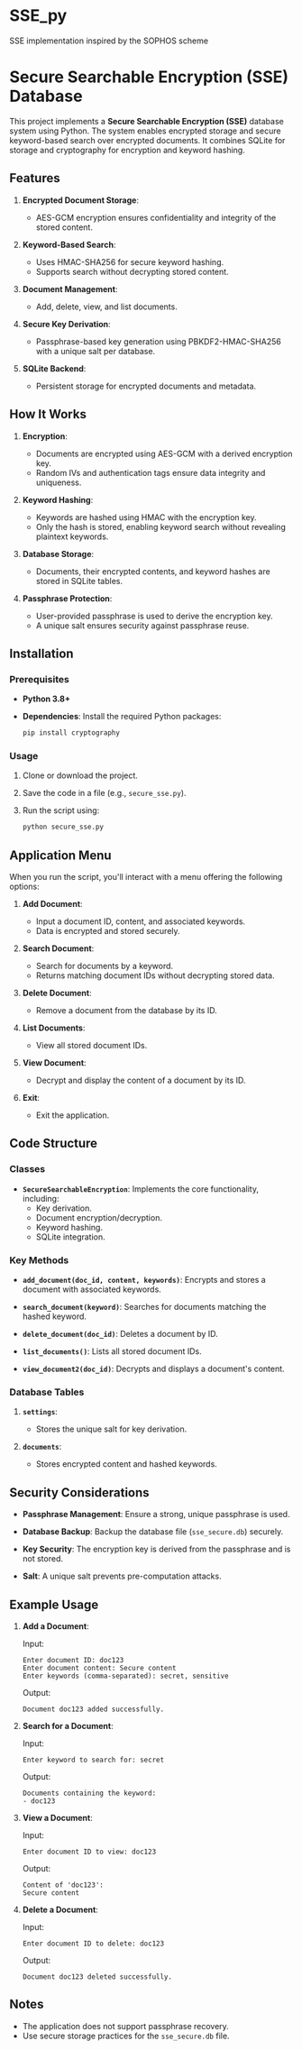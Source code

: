 # SSE_py
SSE implementation inspired by the SOPHOS scheme

# Secure Searchable Encryption (SSE) Database

This project implements a **Secure Searchable Encryption (SSE)** database system using Python. The system enables encrypted storage and secure keyword-based search over encrypted documents. It combines SQLite for storage and cryptography for encryption and keyword hashing.

## Features

1. **Encrypted Document Storage**:
   - AES-GCM encryption ensures confidentiality and integrity of the stored content.

2. **Keyword-Based Search**:
   - Uses HMAC-SHA256 for secure keyword hashing.
   - Supports search without decrypting stored content.

3. **Document Management**:
   - Add, delete, view, and list documents.

4. **Secure Key Derivation**:
   - Passphrase-based key generation using PBKDF2-HMAC-SHA256 with a unique salt per database.

5. **SQLite Backend**:
   - Persistent storage for encrypted documents and metadata.

## How It Works

1. **Encryption**:
   - Documents are encrypted using AES-GCM with a derived encryption key.
   - Random IVs and authentication tags ensure data integrity and uniqueness.

2. **Keyword Hashing**:
   - Keywords are hashed using HMAC with the encryption key.
   - Only the hash is stored, enabling keyword search without revealing plaintext keywords.

3. **Database Storage**:
   - Documents, their encrypted contents, and keyword hashes are stored in SQLite tables.

4. **Passphrase Protection**:
   - User-provided passphrase is used to derive the encryption key.
   - A unique salt ensures security against passphrase reuse.

## Installation

### Prerequisites

- **Python 3.8+**
- **Dependencies**:
  Install the required Python packages:

  ```bash
  pip install cryptography
  ```

### Usage

1. Clone or download the project.
2. Save the code in a file (e.g., `secure_sse.py`).
3. Run the script using:

   ```bash
   python secure_sse.py
   ```

## Application Menu

When you run the script, you'll interact with a menu offering the following options:

1. **Add Document**:
   - Input a document ID, content, and associated keywords.
   - Data is encrypted and stored securely.

2. **Search Document**:
   - Search for documents by a keyword.
   - Returns matching document IDs without decrypting stored data.

3. **Delete Document**:
   - Remove a document from the database by its ID.

4. **List Documents**:
   - View all stored document IDs.

5. **View Document**:
   - Decrypt and display the content of a document by its ID.

6. **Exit**:
   - Exit the application.

## Code Structure

### Classes

- **`SecureSearchableEncryption`**:
  Implements the core functionality, including:
  - Key derivation.
  - Document encryption/decryption.
  - Keyword hashing.
  - SQLite integration.

### Key Methods

- **`add_document(doc_id, content, keywords)`**:
  Encrypts and stores a document with associated keywords.

- **`search_document(keyword)`**:
  Searches for documents matching the hashed keyword.

- **`delete_document(doc_id)`**:
  Deletes a document by ID.

- **`list_documents()`**:
  Lists all stored document IDs.

- **`view_document2(doc_id)`**:
  Decrypts and displays a document's content.

### Database Tables

1. **`settings`**:
   - Stores the unique salt for key derivation.

2. **`documents`**:
   - Stores encrypted content and hashed keywords.

## Security Considerations

- **Passphrase Management**:
  Ensure a strong, unique passphrase is used.

- **Database Backup**:
  Backup the database file (`sse_secure.db`) securely.

- **Key Security**:
  The encryption key is derived from the passphrase and is not stored.

- **Salt**:
  A unique salt prevents pre-computation attacks.

## Example Usage

1. **Add a Document**:

   Input:
   ```
   Enter document ID: doc123
   Enter document content: Secure content
   Enter keywords (comma-separated): secret, sensitive
   ```

   Output:
   ```
   Document doc123 added successfully.
   ```

2. **Search for a Document**:

   Input:
   ```
   Enter keyword to search for: secret
   ```

   Output:
   ```
   Documents containing the keyword:
   - doc123
   ```

3. **View a Document**:

   Input:
   ```
   Enter document ID to view: doc123
   ```

   Output:
   ```
   Content of 'doc123':
   Secure content
   ```

4. **Delete a Document**:

   Input:
   ```
   Enter document ID to delete: doc123
   ```

   Output:
   ```
   Document doc123 deleted successfully.
   ```

## Notes

- The application does not support passphrase recovery.
- Use secure storage practices for the `sse_secure.db` file.
